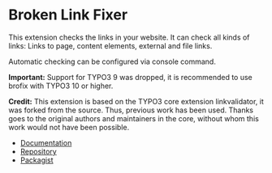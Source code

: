 # Broken Link Fixer

This extension checks the links
in your website. It can check all kinds of links:
Links to page, content elements, external and file links.

Automatic checking can be configured via console command.

**Important:** Support for TYPO3 9 was dropped, it is recommended to use
brofix with TYPO3 10 or higher.

**Credit:** This extension is based on the TYPO3 core extension linkvalidator,
it was forked from the source. Thus, previous work has been used. Thanks goes
to the original authors and maintainers in the core, without whom this work
would not have been possible.

* [Documentation](https://docs.typo3.org/p/sypets/brofix/master/en-us/)
* [Repository](https://github.com/sypets/brofix)
* [Packagist](https://packagist.org/packages/sypets/brofix)
